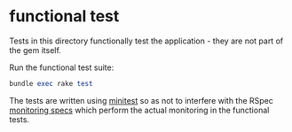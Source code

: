 # functional test

Tests in this directory functionally test the application - they are not part of the gem itself.

Run the functional test suite:

```ruby
bundle exec rake test
```

The tests are written using [minitest](http://docs.seattlerb.org/minitest/) so as not to interfere with the RSpec [monitoring specs](../spec/README.md) which perform the actual monitoring in the functional tests.